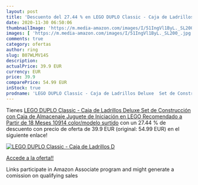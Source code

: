 ```yaml
---
layout: post
title: 'Descuento del 27.44 % en LEGO DUPLO Classic - Caja de Ladrillos D'
date: 2020-11-30 06:50:06
thumbnailImage: 'https://m.media-amazon.com/images/I/51IngVl1ByL._SL200_.jpg'
images: [ 'https://m.media-amazon.com/images/I/51IngVl1ByL._SL200_.jpg' ]
comments: true
category: ofertas
author: ring
slug: B07WLMV14S
description:
actualPrice: 39.9 EUR
currency: EUR
price: 39.9
comparePrice: 54.99 EUR
inStock: true
prodname: 'LEGO DUPLO Classic - Caja de Ladrillos Deluxe  Set de Construcción con Caja de Almacenaje  Juguete de Iniciación en LEGO  Recomendado a Partir de 18 Meses  10914    color/modelo surtido'
---
```


Tienes [LEGO DUPLO Classic - Caja de Ladrillos Deluxe  Set de Construcción con Caja de Almacenaje  Juguete de Iniciación en LEGO  Recomendado a Partir de 18 Meses  10914    color/modelo surtido](https://www.amazon.es/dp/B07WLMV14S/?tag=tolees-21) con un 27.44 % de descuento con precio de oferta de 39.9 EUR (original: 54.99 EUR) en el siguiente enlace!

[![LEGO DUPLO Classic - Caja de Ladrillos D](https://m.media-amazon.com/images/I/51IngVl1ByL._SL200_.jpg)](https://www.amazon.es/dp/B07WLMV14S/?tag=tolees-21)

[Accede a la oferta!!](https://www.amazon.es/dp/B07WLMV14S/?tag=tolees-21)

Links participate in Amazon Associate program and might generate a comission on qualifying sales



